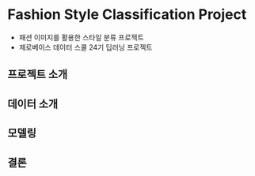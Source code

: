 # Fashion Style Classification Project
- 패션 이미지를 활용한 스타일 분류 프로젝트
- 제로베이스 데이터 스쿨 24기 딥러닝 프로젝트

## 프로젝트 소개

## 데이터 소개

## 모델링

## 결론
